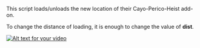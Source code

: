 This script loads/unloads the new location of their Cayo-Perico-Heist add-on.

To change the distance of loading, it is enough to change the value of **dist**.

[![Alt text for your video](https://img.youtube.com/vi/qa5r-4H_Iis/0.jpg)](https://www.youtube.com/watch?v=qa5r-4H_Iis&list=PLnwp302o1qq_pJvx9iph-fMhuZhfN2dn4&index=1)
